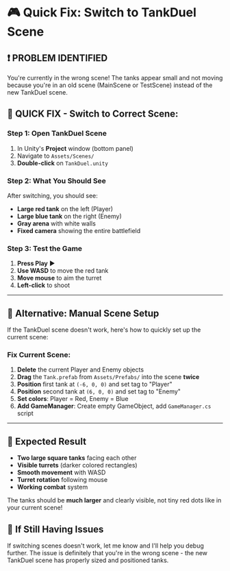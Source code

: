 # 🎮 Quick Fix: Switch to TankDuel Scene

## ❗ **PROBLEM IDENTIFIED**
You're currently in the wrong scene! The tanks appear small and not moving because you're in an old scene (MainScene or TestScene) instead of the new TankDuel scene.

## 🚀 **QUICK FIX - Switch to Correct Scene:**

### **Step 1: Open TankDuel Scene**
1. In Unity's **Project** window (bottom panel)
2. Navigate to `Assets/Scenes/`
3. **Double-click** on `TankDuel.unity`

### **Step 2: What You Should See**
After switching, you should see:
- **Large red tank** on the left (Player)
- **Large blue tank** on the right (Enemy)
- **Gray arena** with white walls
- **Fixed camera** showing the entire battlefield

### **Step 3: Test the Game**
1. **Press Play** ▶️
2. **Use WASD** to move the red tank
3. **Move mouse** to aim the turret
4. **Left-click** to shoot

---

## 🔧 **Alternative: Manual Scene Setup**

If the TankDuel scene doesn't work, here's how to quickly set up the current scene:

### **Fix Current Scene:**
1. **Delete** the current Player and Enemy objects
2. **Drag** the `Tank.prefab` from `Assets/Prefabs/` into the scene **twice**
3. **Position** first tank at `(-6, 0, 0)` and set tag to "Player"
4. **Position** second tank at `(6, 0, 0)` and set tag to "Enemy"
5. **Set colors**: Player = Red, Enemy = Blue
6. **Add GameManager**: Create empty GameObject, add `GameManager.cs` script

---

## 🎯 **Expected Result**
- **Two large square tanks** facing each other
- **Visible turrets** (darker colored rectangles)
- **Smooth movement** with WASD
- **Turret rotation** following mouse
- **Working combat** system

The tanks should be **much larger** and clearly visible, not tiny red dots like in your current scene!

## 🚨 **If Still Having Issues**
If switching scenes doesn't work, let me know and I'll help you debug further. The issue is definitely that you're in the wrong scene - the new TankDuel scene has properly sized and positioned tanks.